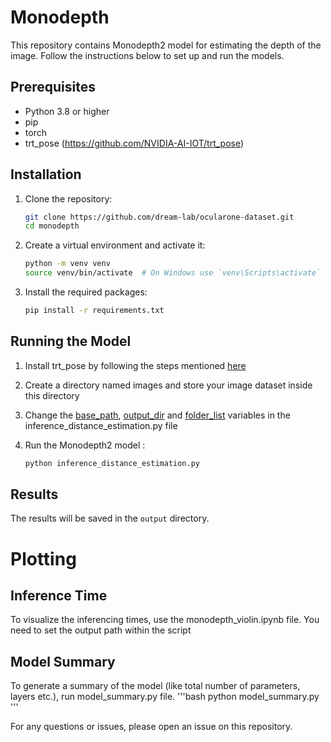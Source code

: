 # Monodepth

This repository contains Monodepth2 model for estimating the depth of the image. Follow the instructions below to set up and run the models.

## Prerequisites

- Python 3.8 or higher
- pip
- torch
- trt_pose (https://github.com/NVIDIA-AI-IOT/trt_pose)

## Installation

1. Clone the repository:
    ```bash
    git clone https://github.com/dream-lab/ocularone-dataset.git
    cd monodepth
    ```

2. Create a virtual environment and activate it:
    ```bash
    python -m venv venv
    source venv/bin/activate  # On Windows use `venv\Scripts\activate`
    ```

3. Install the required packages:
    ```bash
    pip install -r requirements.txt
    ```

## Running the Model

1. Install trt_pose by following the steps mentioned [here](https://github.com/NVIDIA-AI-IOT/trt_pose)

2. Create a directory named images and store your image dataset inside this directory

3. Change the [base_path](https://github.com/dream-lab/ocularone-dataset-v0/blob/f6167b3d8fb126bcf082b790d406149880684e27/monodepth/inference_distance_estimation.py#L27C1-L27C11), [output_dir](https://github.com/dream-lab/ocularone-dataset-v0/blob/f6167b3d8fb126bcf082b790d406149880684e27/monodepth/inference_distance_estimation.py#L28) and [folder_list](https://github.com/dream-lab/ocularone-dataset-v0/blob/f6167b3d8fb126bcf082b790d406149880684e27/monodepth/inference_distance_estimation.py#L39) variables in the inference_distance_estimation.py file

4. Run the Monodepth2 model :
    ```bash
    python inference_distance_estimation.py
    ```


## Results

The results will be saved in the `output` directory.


# Plotting

## Inference Time

To visualize the inferencing times, use the monodepth_violin.ipynb file.
You need to set the output path within the script

## Model Summary

To generate a summary of the model (like total number of parameters, layers etc.), run model_summary.py file.
'''bash
python model_summary.py
'''

For any questions or issues, please open an issue on this repository.
